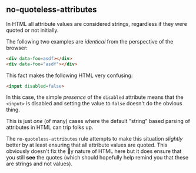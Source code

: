 ## no-quoteless-attributes

In HTML all attribute values are considered strings, regardless if they were quoted or not initially.

The following two examples are _identical_ from the perspective of the browser:

```html
<div data-foo=asdf></div>
<div data-foo="asdf"></div>
```

This fact makes the following HTML very confusing:

```html
<input disabled=false>
```

In this case, the simple _presence_ of the `disabled` attribute means that the
`<input>` is disabled and setting the value to `false` doesn't do the obvious
thing.

This is just _one_ (of many) cases where the default "string" based parsing of
attributes in HTML can trip folks up.

The `no-quoteless-attributes` rule attempts to make this situation _slightly_
better by at least ensuring that all attribute values are quoted. This
obviously doesn't fix the :troll:y nature of HTML here but it does ensure that
you still **see** the quotes (which should hopefully help remind you that
these are strings and not values).
